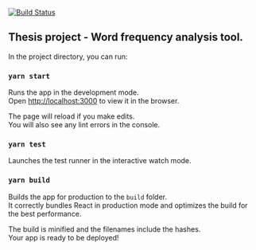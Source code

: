 [![Build Status](https://travis-ci.com/guar47/arcade-hub.svg?token=srcVYQSsXaWKNpsRRNBp&branch=master)](https://travis-ci.com/guar47/arcade-hub)

## Thesis project - Word frequency analysis tool.

In the project directory, you can run:

### `yarn start`

Runs the app in the development mode.<br />
Open [http://localhost:3000](http://localhost:3000) to view it in the browser.

The page will reload if you make edits.<br />
You will also see any lint errors in the console.

### `yarn test`

Launches the test runner in the interactive watch mode.<br />

### `yarn build`

Builds the app for production to the `build` folder.<br />
It correctly bundles React in production mode and optimizes the build for the best performance.

The build is minified and the filenames include the hashes.<br />
Your app is ready to be deployed!
